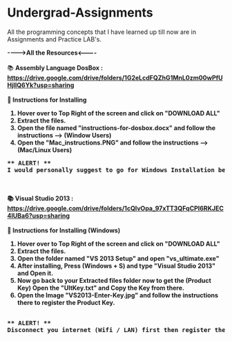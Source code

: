 # Undergrad-Assignments
All the programming concepts that I have learned up till now are in Assignments and Practice LAB's.

<b>---->All the Resources<----</b><br><br>
:books: <b>Assembly Language DosBox<b> : https://drive.google.com/drive/folders/1G2eLcdFQZhG1MnL0zm00wPfUHjIlQ6Yk?usp=sharing <br><br>
:pencil: <b>Instructions for Installing</b>
1. Hover over to <b>Top Right</b> of the screen and click on "DOWNLOAD ALL"
2. Extract the files.
3. Open the file named "instructions-for-dosbox.docx" and follow the instructions --> (Window Users)<br>
4. Open the "Mac_instructions.PNG" and follow the instructions --> (Mac/Linux Users)<br>
<pre>
** ALERT! **
I would personally suggest to go for Windows Installation because I have used it personally and works perfectly fine
</pre>
<br><br>
:books: <b>Visual Studio 2013<b> : https://drive.google.com/drive/folders/1cQlvOpa_97xTT3QFqCPI6RKJEC4lUBa6?usp=sharing <br><br>
:pencil: <b>Instructions for Installing (Windows)</b><br>
1. Hover over to <b>Top Right</b> of the screen and click on "DOWNLOAD ALL"
2. Extract the files.
3. Open the folder named "VS 2013 Setup" and open "vs_ultimate.exe"<br>
4. After installing, Press (Windows + S) and type "Visual Studio 2013" and Open it.<br>
5. Now go back to your Extracted files folder now to get the (Product Key) Open the "UltKey.txt" and Copy the Key from there.<br>
6. Open the Image "VS2013-Enter-Key.jpg" and follow the instructions there to register the Product Key.<br><br>
<pre>
** ALERT! **
Disconnect you internet (Wifi / LAN) first then register the key to avoid any errors/bugs, reconnect your internet after
</pre>
